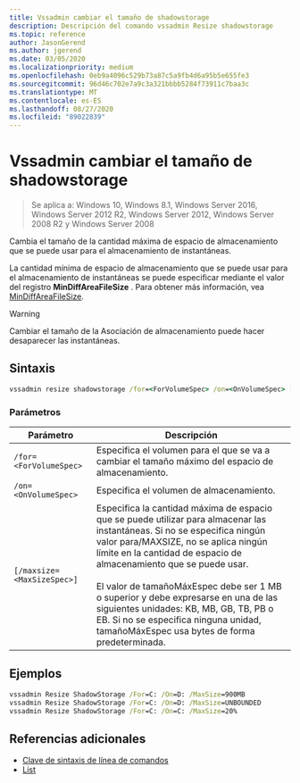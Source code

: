 ```yaml
---
title: Vssadmin cambiar el tamaño de shadowstorage
description: Descripción del comando vssadmin Resize shadowstorage
ms.topic: reference
author: JasonGerend
ms.author: jgerend
ms.date: 03/05/2020
ms.localizationpriority: medium
ms.openlocfilehash: 0eb9a4096c529b73a87c5a9fb4d6a95b5e655fe3
ms.sourcegitcommit: 96d46c702e7a9c3a321bbbb5284f73911c7baa3c
ms.translationtype: MT
ms.contentlocale: es-ES
ms.lasthandoff: 08/27/2020
ms.locfileid: "89022839"
---
```

# <a name="vssadmin-resize-shadowstorage"></a>Vssadmin cambiar el tamaño de shadowstorage

> Se aplica a: Windows 10, Windows 8.1, Windows Server 2016, Windows Server 2012 R2, Windows Server 2012, Windows Server 2008 R2 y Windows Server 2008

Cambia el tamaño de la cantidad máxima de espacio de almacenamiento que se puede usar para el almacenamiento de instantáneas.

La cantidad mínima de espacio de almacenamiento que se puede usar para el almacenamiento de instantáneas se puede especificar mediante el valor del registro **MinDiffAreaFileSize** . Para obtener más información, vea [MinDiffAreaFileSize](/windows/win32/backup/registry-keys-for-backup-and-restore#mindiffareafilesize).

> [!WARNING]
> Cambiar el tamaño de la Asociación de almacenamiento puede hacer desaparecer las instantáneas.

## <a name="syntax"></a>Sintaxis

```cmd
vssadmin resize shadowstorage /for=<ForVolumeSpec> /on=<OnVolumeSpec> [/maxsize=<MaxSizeSpec>]
```

### <a name="parameters"></a>Parámetros

|Parámetro|Descripción|
|---|---|
`/for=<ForVolumeSpec>`  | Especifica el volumen para el que se va a cambiar el tamaño máximo del espacio de almacenamiento.
`/on=<OnVolumeSpec>` | Especifica el volumen de almacenamiento.
`[/maxsize=<MaxSizeSpec>]` |  Especifica la cantidad máxima de espacio que se puede utilizar para almacenar las instantáneas. Si no se especifica ningún valor para/MAXSIZE, no se aplica ningún límite en la cantidad de espacio de almacenamiento que se puede usar.  <br> <br> El valor de tamañoMáxEspec debe ser 1 MB o superior y debe expresarse en una de las siguientes unidades: KB, MB, GB, TB, PB o EB. Si no se especifica ninguna unidad, tamañoMáxEspec usa bytes de forma predeterminada.

## <a name="examples"></a>Ejemplos

```cmd
vssadmin Resize ShadowStorage /For=C: /On=D: /MaxSize=900MB
vssadmin Resize ShadowStorage /For=C: /On=D: /MaxSize=UNBOUNDED
vssadmin Resize ShadowStorage /For=C: /On=C: /MaxSize=20%
```

## <a name="additional-references"></a>Referencias adicionales

* [Clave de sintaxis de línea de comandos](./command-line-syntax-key.md)
* [List](vssadmin.md)
